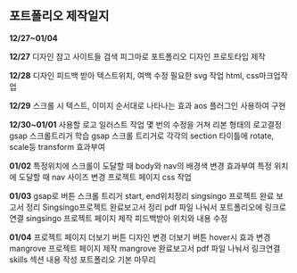 ## 포트폴리오 제작일지

__12/27~01/04__

__12/27__
디자인 참고 사이트들 검색
피그마로 포트폴리오 디자인 프로토타입 제작

__12/28__
디자인 피드백 받아 텍스트위치, 여백 수정
필요한 svg 작업
html, css마크업작업

__12/29__
스크롤 시 텍스트, 이미지 순서대로 나타나는 효과 aos 플러그인 사용하여 구현 

__12/30~01/01__
사용할 로고 일러스트 작업
몇 번의 수정을 거쳐 리본 형태의 로고결정
gsap 스크롤트리거 학습
gsap 스크롤 트리거로 각각의 section 타이틀에 rotate, scale등 transform 효과부여

__01/02__
특정위치에 스크롤이 도달할 때 body와 nav의 배경색 변경 효과부여
특정 위치에 도달할 때 nav 사이즈 변경
프로젝트 페이지 css 작업

__01/03__
gsap로 버튼 스크롤 트리거 start, end위치정리
singsingo 프로젝트 완료 보고서 정리
Singsingo프로젝트 완료보고서 정리 
pdf 파일 나눠서 포트폴리오에 링크로 연결 
singsingo 프로젝트 페이지 제작
피드백받아 위치와 내용 수정

__01/04__
프로젝트 페이지 더보기 버튼 디자인 변경
더보기 버튼 hover시 효과 변경
mangrove 프로젝트 페이지 제작
mangrove 완료보고서 pdf 파일 나눠서 링크연결
skills 섹션 내용 작성
포트폴리오 기본 마무리
